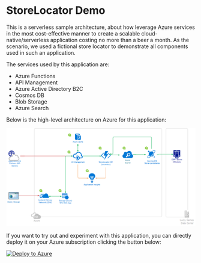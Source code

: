 # StoreLocator Demo
This is a serverless sample architecture, about how leverage Azure services in the most cost-effective manner to create a scalable cloud-native/serverless application costing no more than a beer a month. As the scenario, we used a fictional store locator to demonstrate all components used in such an application.

The services used by this application are:
- Azure Functions
- API Management
- Azure Active Directory B2C
- Cosmos DB
- Blob Storage
- Azure Search

Below is the high-level architecture on Azure for this application:

![Artitectural Diagram](./assets/storelocator-diagram.png?raw=true)

If you want to try out and experiment with this application, you can directly deploy it on your Azure subscription clicking the button below:

[![Deploy to Azure](https://aka.ms/deploytoazurebutton)](https://portal.azure.com/#create/Microsoft.Template/uri/https%3A%2F%2Fraw.githubusercontent.com%2Fnianton%2Fstorelocator-demo%2Fmaster%2Fdeploy%2Fazuredeploy.json)
